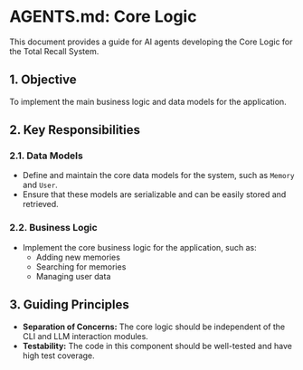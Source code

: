 # AGENTS.md: Core Logic

This document provides a guide for AI agents developing the Core Logic for the Total Recall System.

## 1. Objective
To implement the main business logic and data models for the application.

## 2. Key Responsibilities

### 2.1. Data Models
- Define and maintain the core data models for the system, such as `Memory` and `User`.
- Ensure that these models are serializable and can be easily stored and retrieved.

### 2.2. Business Logic
- Implement the core business logic for the application, such as:
    - Adding new memories
    - Searching for memories
    - Managing user data

## 3. Guiding Principles

- **Separation of Concerns:** The core logic should be independent of the CLI and LLM interaction modules.
- **Testability:** The code in this component should be well-tested and have high test coverage.
